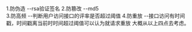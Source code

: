 1.防伪造 	--rsa验证签名
2.防篡改	--md5	
3.防高频	--判断用户访问接口的评率是否超过阈值
4.防重放	--接口访问有时间戳，时间戳离当前时时间超过阈值可以认为就请求重放
大概从以上四点去考虑。